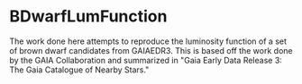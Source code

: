 # BDwarfLumFunction
The work done here attempts to reproduce the luminosity function of a set of brown dwarf candidates from GAIAEDR3. This is based off the work done by the GAIA Collaboration and summarized in "Gaia Early Data Release 3:
The Gaia Catalogue of Nearby Stars."
